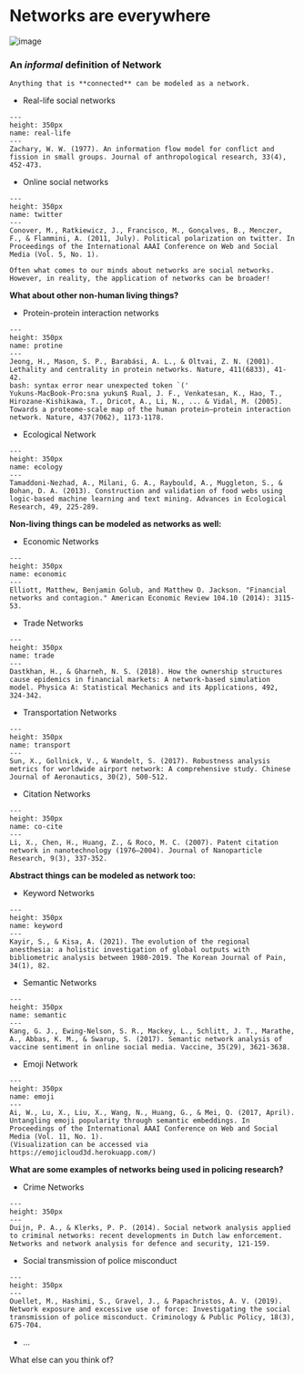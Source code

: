 Networks are everywhere
============
![image](http://scienceandfooducla.files.wordpress.com/2013/02/flavornetwork.png)
### An *informal* definition of Network

```{epigraph}
Anything that is **connected** can be modeled as a network. 

```


- Real-life social networks
```{figure} images/ch1/Zachary's_karate_club.png
---
height: 350px
name: real-life
---
Zachary, W. W. (1977). An information flow model for conflict and fission in small groups. Journal of anthropological research, 33(4), 452-473.
```

- Online social networks
```{figure} images/ch1/twitter_polar.png
---
height: 350px
name: twitter
---
Conover, M., Ratkiewicz, J., Francisco, M., Gonçalves, B., Menczer, F., & Flammini, A. (2011, July). Political polarization on twitter. In Proceedings of the International AAAI Conference on Web and Social Media (Vol. 5, No. 1).
```

```{note}
Often what comes to our minds about networks are social networks. However, in reality, the application of networks can be broader! 
```
**What about other non-human living things?**
- Protein-protein interaction networks
```{figure} images/ch1/protein.png
---
height: 350px
name: protine
---
Jeong, H., Mason, S. P., Barabási, A. L., & Oltvai, Z. N. (2001). Lethality and centrality in protein networks. Nature, 411(6833), 41-42.
bash: syntax error near unexpected token `('
Yukuns-MacBook-Pro:sna yukun$ Rual, J. F., Venkatesan, K., Hao, T., Hirozane-Kishikawa, T., Dricot, A., Li, N., ... & Vidal, M. (2005). Towards a proteome-scale map of the human protein–protein interaction network. Nature, 437(7062), 1173-1178.
```

- Ecological Network
```{figure} images/ch1/foodweb.jpg
---
height: 350px
name: ecology
---
Tamaddoni-Nezhad, A., Milani, G. A., Raybould, A., Muggleton, S., & Bohan, D. A. (2013). Construction and validation of food webs using logic-based machine learning and text mining. Advances in Ecological Research, 49, 225-289.
```


**Non-living things can be modeled as networks as well:**

- Economic Networks
```{figure} images/ch1/financial_networks.png
---
height: 350px
name: economic
---
Elliott, Matthew, Benjamin Golub, and Matthew O. Jackson. "Financial networks and contagion." American Economic Review 104.10 (2014): 3115-53.
```

- Trade Networks
```{figure} images/ch1/trade.png
---
height: 350px
name: trade
---
Dastkhan, H., & Gharneh, N. S. (2018). How the ownership structures cause epidemics in financial markets: A network-based simulation model. Physica A: Statistical Mechanics and its Applications, 492, 324-342.
```
- Transportation Networks
```{figure} images/ch1/airport.jpg
---
height: 350px
name: transport
---
Sun, X., Gollnick, V., & Wandelt, S. (2017). Robustness analysis metrics for worldwide airport network: A comprehensive study. Chinese Journal of Aeronautics, 30(2), 500-512.
```
- Citation Networks
```{figure} images/ch1/patent.png
---
height: 350px
name: co-cite
---
Li, X., Chen, H., Huang, Z., & Roco, M. C. (2007). Patent citation network in nanotechnology (1976–2004). Journal of Nanoparticle Research, 9(3), 337-352.
```
**Abstract things can be modeled as network too:**
- Keyword Networks
```{figure} images/ch1/keyword.jpeg
---
height: 350px
name: keyword
---
Kayir, S., & Kisa, A. (2021). The evolution of the regional anesthesia: a holistic investigation of global outputs with bibliometric analysis between 1980-2019. The Korean Journal of Pain, 34(1), 82.
```

- Semantic Networks
```{figure} images/ch1/sementic.jpeg
---
height: 350px
name: semantic
---
Kang, G. J., Ewing-Nelson, S. R., Mackey, L., Schlitt, J. T., Marathe, A., Abbas, K. M., & Swarup, S. (2017). Semantic network analysis of vaccine sentiment in online social media. Vaccine, 35(29), 3621-3638.
```

- Emoji Network
```{figure} images/ch1/emoji.png
---
height: 350px
name: emoji
---
Ai, W., Lu, X., Liu, X., Wang, N., Huang, G., & Mei, Q. (2017, April). Untangling emoji popularity through semantic embeddings. In Proceedings of the International AAAI Conference on Web and Social Media (Vol. 11, No. 1).
(Visualization can be accessed via https://emojicloud3d.herokuapp.com/)
```    



**What are some examples of networks being used in policing research?**
- Crime Networks
```{figure} images/ch1/crime.png
---
height: 350px
---
Duijn, P. A., & Klerks, P. P. (2014). Social network analysis applied to criminal networks: recent developments in Dutch law enforcement. Networks and network analysis for defence and security, 121-159.
```
- Social transmission of police misconduct
```{figure} images/ch1/transmission.png
---
height: 350px
---
Ouellet, M., Hashimi, S., Gravel, J., & Papachristos, A. V. (2019). Network exposure and excessive use of force: Investigating the social transmission of police misconduct. Criminology & Public Policy, 18(3), 675-704.
```
- ...

What else can you think of?